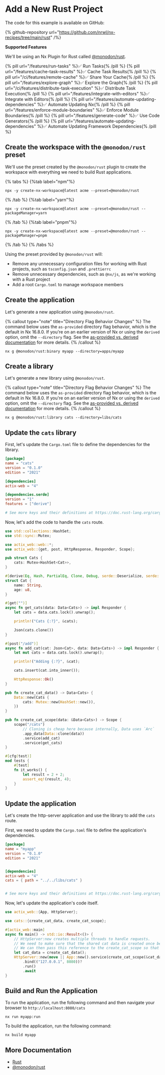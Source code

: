 # Add a New Rust Project

The code for this example is available on GitHub:

{% github-repository url="https://github.com/nrwl/nx-recipes/tree/main/rust" /%}

**Supported Features**

We'll be using an Nx Plugin for Rust
called [@monodon/rust](https://github.com/cammisuli/monodon/tree/main/packages/rust).

{% pill url="/features/run-tasks" %}✅ Run Tasks{% /pill %}
{% pill url="/features/cache-task-results" %}✅ Cache Task Results{% /pill %}
{% pill url="/ci/features/remote-cache" %}✅ Share Your Cache{% /pill %}
{% pill url="/features/explore-graph" %}✅ Explore the Graph{% /pill %}
{% pill url="/ci/features/distribute-task-execution" %}✅ Distribute Task Execution{% /pill %}
{% pill url="/features/integrate-with-editors" %}✅ Integrate with Editors{% /pill %}
{% pill url="/features/automate-updating-dependencies" %}✅ Automate Updating Nx{% /pill %}
{% pill url="/features/enforce-module-boundaries" %}✅ Enforce Module Boundaries{% /pill %}
{% pill url="/features/generate-code" %}✅ Use Code Generators{% /pill %}
{% pill url="/features/automate-updating-dependencies" %}✅ Automate Updating Framework Dependencies{% /pill %}

## Create the workspace with the `@monodon/rust` preset

We'll use the preset created by the `@monodon/rust` plugin to create the workspace with everything we need to build Rust
applications.

{% tabs %}
{%tab label="npm"%}

```shell
npx -y create-nx-workspace@latest acme --preset=@monodon/rust
```

{% /tab %}
{%tab label="yarn"%}

```shell
npx -y create-nx-workspace@latest acme --preset=@monodon/rust --packageManager=yarn
```

{% /tab %}
{%tab label="pnpm"%}

```shell
npx -y create-nx-workspace@latest acme --preset=@monodon/rust --packageManager=pnpm
```

{% /tab %}
{% /tabs %}

Using the preset provided by `@monodon/rust` will:

- Remove any unnecessary configuration files for working with Rust projects, such as `tsconfig.json` and `.prettierrc`
- Remove unnecessary dependencies, such as `@nx/js`, as we're working with a Rust project
- Add a root `Cargo.toml` to manage workspace members

## Create the application

Let's generate a new application using `@monodon/rust`.

{% callout type="note" title="Directory Flag Behavior Changes" %}
The command below uses the `as-provided` directory flag behavior, which is the default in Nx 16.8.0. If you're on an earlier version of Nx or using the `derived` option, omit the `--directory` flag. See the [as-provided vs. derived documentation](/deprecated/as-provided-vs-derived) for more details.
{% /callout %}

```shell
nx g @monodon/rust:binary myapp --directory=apps/myapp
```

## Create a library

Let's generate a new library using `@monodon/rust`.

{% callout type="note" title="Directory Flag Behavior Changes" %}
The command below uses the `as-provided` directory flag behavior, which is the default in Nx 16.8.0. If you're on an earlier version of Nx or using the `derived` option, omit the `--directory` flag. See the [as-provided vs. derived documentation](/deprecated/as-provided-vs-derived) for more details.
{% /callout %}

```shell
nx g @monodon/rust:library cats --directory=libs/cats
```

## Update the `cats` library

First, let's update the `Cargo.toml` file to define the dependencies for the library.

```toml {% fileName="libs/cats/Cargo.toml" %}
[package]
name = "cats"
version = "0.1.0"
edition = "2021"

[dependencies]
actix-web = "4"

[dependencies.serde]
version = "1"
features = ["derive"]

# See more keys and their definitions at https://doc.rust-lang.org/cargo/reference/manifest.html
```

Now, let's add the code to handle the `cats` route.

```rust {% fileName="libs/cats/src/lib.rs" %}
use std::collections::HashSet;
use std::sync::Mutex;

use actix_web::web::*;
use actix_web::{get, post, HttpResponse, Responder, Scope};

pub struct Cats {
    cats: Mutex<HashSet<Cat>>,
}

#[derive(Eq, Hash, PartialEq, Clone, Debug, serde::Deserialize, serde::Serialize)]
struct Cat {
    name: String,
    age: u8,
}

#[get("")]
async fn get_cats(data: Data<Cats>) -> impl Responder {
    let cats = data.cats.lock().unwrap();

    println!("Cats {:?}", &cats);

    Json(cats.clone())
}

#[post("/add")]
async fn add_cat(cat: Json<Cat>, data: Data<Cats>) -> impl Responder {
    let mut cats = data.cats.lock().unwrap();

    println!("Adding {:?}", &cat);

    cats.insert(cat.into_inner());

    HttpResponse::Ok()
}

pub fn create_cat_data() -> Data<Cats> {
    Data::new(Cats {
        cats: Mutex::new(HashSet::new()),
    })
}

pub fn create_cat_scope(data: &Data<Cats>) -> Scope {
    scope("/cats")
        // Cloning is cheap here because internally, Data uses `Arc`
        .app_data(Data::clone(data))
        .service(add_cat)
        .service(get_cats)
}

#[cfg(test)]
mod tests {
    #[test]
    fn it_works() {
        let result = 2 + 2;
        assert_eq!(result, 4);
    }
}

```

## Update the application

Let's create the http-server application and use the library to add the `cats` route.

First, we need to update the `Cargo.toml` file to define the application's dependencies.

```toml {% fileName="apps/myapp/Cargo.toml" %}
[package]
name = "myapp"
version = "0.1.0"
edition = "2021"


[dependencies]
actix-web = "4"
cats = { path = "../../libs/cats" }


# See more keys and their definitions at https://doc.rust-lang.org/cargo/reference/manifest.html

```

Now, let's update the application's code itself.

```rust {% fileName="apps/myapp/src/main.rs" %}
use actix_web::{App, HttpServer};

use cats::{create_cat_data, create_cat_scope};

#[actix_web::main]
async fn main() -> std::io::Result<()> {
    // HttpServer:new creates multiple threads to handle requests.
    // We need to make sure that the shared cat data is created once before the HttpServer
    // We can then pass this reference to the create_cat_scope so that all threads have access to the same data
    let cat_data = create_cat_data();
    HttpServer::new(move || App::new().service(create_cat_scope(&cat_data)))
        .bind(("127.0.0.1", 8080))?
        .run()
        .await
}

```

## Build and Run the Application

To run the application, run the following command and then navigate your browser to `http://localhost:8080/cats`

```shell
nx run myapp:run
```

To build the application, run the following command:

```shell
nx build myapp
```

## More Documentation

- [Rust](https://www.rust-lang.org/)
- [@monodon/rust](https://github.com/cammisuli/monodon/tree/main/packages/rust)
